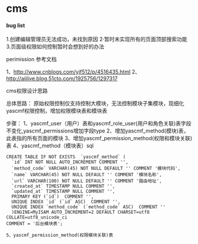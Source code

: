 # cms

#### bug list

1.创建编辑管理员无法成功，未找到原因
2·暂时未实现所有的页面顶部搜索功能
3.页面级权限如何控制暂时会想到好的办法

perimission 参考文档

1、http://www.cnblogs.com/yjf512/p/4516435.html
2、http://aiilive.blog.51cto.com/1925756/1297317


cms权限设计思路

总体思路：
    原始权限控制仅支持控制大模块，无法控制模块子集模块，现细化yascmf权限控制，增加权限模块表和模块表

步骤：
    1、yascmf_user（用户）表和yascmf_role_user(用户和角色关联)表字段不变化,yascmf_permissions增加字段type
    2、增加yascmf_method(模块)表，此表指的所有页面的模块
    3、增加yascmf_permission_method(权限和模块关联)表
    4、yascmf_method（模块表）sql

    CREATE TABLE IF NOT EXISTS  `yascmf_method` (
      `id` INT NOT NULL AUTO_INCREMENT COMMENT '',
      `method_code` VARCHAR(45) NOT NULL DEFAULT '' COMMENT '模块代码',
      `name` VARCHAR(45) NOT NULL DEFAULT '' COMMENT '模块名称',
      `url` VARCHAR(100) NOT NULL DEFAULT '' COMMENT '路由地址',
      `created_at` TIMESTAMP NULL COMMENT '',
      `updated_at` TIMESTAMP NULL COMMENT '',
      PRIMARY KEY (`id`)  COMMENT '',
      UNIQUE INDEX `id` (`id` ASC)  COMMENT '',
      UNIQUE INDEX `method_code` (`method_code` ASC)  COMMENT ''
      )ENGINE=MyISAM AUTO_INCREMENT=2 DEFAULT CHARSET=utf8 COLLATE=utf8_unicode_ci
    COMMENT = '后台模块表';

    5、yascmf_permission_method(权限模块关联)表

